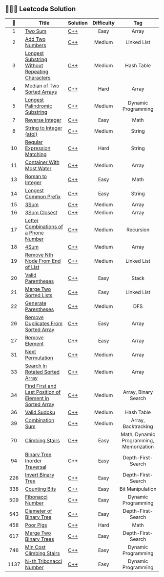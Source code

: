 ## :strawberry::strawberry::strawberry:	  Leetcode Solution 

| :strawberry: |   Title  |  Solution  | Difficulty| Tag |
| :----: | ---- | ---- | :----:| :----:|
|   1   |   [Two Sum](https://leetcode.com/problems/two-sum/)   | [C++](Algorithms/C++/1-two-sum.cpp)     |   Easy  |   Array  |
| 2 | [Add Two Numbers](https://leetcode.com/problems/add-two-numbers/)  | [C++](Algorithms/C++/2-add-two-numbers.cpp)  | Medium  |  Linked List |
| 3  | [Longest Substring Without Repeating Characters](https://leetcode.com/problems/longest-substring-without-repeating-characters/)  | [C++](Algorithms/C++/3-longest-substring-without-repeating-characters.cpp)  | Medium  | Hash Table |
| 4 |[Median of Two Sorted Arrays](https://leetcode.com/problems/median-of-two-sorted-arrays/) | [C++](Algorithms/C++/4-median-of-two-sorted-arrays.cpp) | Hard | Array    |
|  5  | [Longest Palindromic Substring](https://leetcode.com/problems/longest-palindromic-substring/solution/) | [C++](Algorithms/C++/5-longest-palindromic-substring.cpp) | Medium | Dynamic Programming |
| 7 |[Reverse Integer](https://leetcode.com/problems/reverse-integer/) | [C++](Algorithms/C++/7-reverse-integer.cpp) | Easy | Math |
| 8 |[String to Integer (atoi)](https://leetcode.com/problems/string-to-integer-atoi/) | [C++](Algorithms/C++/8-string-to-integer-atoi.cpp) | Medium | String |
| 10 |[Regular Expression Matching](https://leetcode.com/problems/regular-expression-matching/) | [C++](Algorithms/C++/10-regular-expression-matching.cpp) | Hard | String |
| 11 | [Container With Most Water](https://leetcode.com/problems/container-with-most-water/) | [C++](Algorithms/C++/11-container-with-most-water.cpp) | Medium |  Array   |
| 13 | [Roman to Integer](https://leetcode.com/problems/roman-to-integer/) | [C++](Algorithms/C++/13-roman-to-integer.cpp) | Easy | Math |
| 14 | [Longest Common Prefix](https://leetcode.com/problems/longest-common-prefix/) | [C++](Algorithms/C++/14-longest-common-prefix.cpp) | Easy | String |
|15 | [3Sum](https://leetcode.com/problems/3sum/) | [C++](Algorithms/C++/15-3sum.cpp) | Medium  | Array|
| 16 | [3Sum Closest](https://leetcode.com/problems/3sum-closest/) | [C++](Algorithms/C++/16-3sum-closest.cpp)| Medium |Array|
| 17 | [Letter Combinations of a Phone Number](https://leetcode.com/problems/letter-combinations-of-a-phone-number/) | [C++](Algorithms/C++/17-letter-combinations-of-a-phone-number.cpp) | Medium |Recursion|
| 18 | [4Sum](https://leetcode.com/problems/4sum/) | [C++](Algorithms/C++/18-4sum.cpp) | Medium| Array|
| 19 | [Remove Nth Node From End of List](https://leetcode.com/problems/remove-nth-node-from-end-of-list/) | [C++](Algorithms/C++/19-remove-Nth-node-from-end-of-list.cpp) | Medium | Linked List |
| 20 |  [Valid Parentheses](https://leetcode.com/problems/valid-parentheses/) | [C++](Algorithms/C++/20-valid-parentheses.cpp)  | Easy |  Stack  |
|  21  | [Merge Two Sorted Lists](https://leetcode.com/problems/merge-two-sorted-lists/)   | [C++](Algorithms/C++/21-merge-two-sorted-lists.cpp)   |  Easy  |  Linked List  |
|  22  |  [Generate Parentheses](https://leetcode.com/problems/generate-parentheses/) | [C++](Algorithms/C++/22-generate-parentheses.cpp)   |  Medium  |  DFS   |  
| 26 |  [Remove Duplicates From Sorted Array](https://leetcode.com/problems/remove-duplicates-from-sorted-array/) | [C++](Algorithms/C++/26-remove-duplicates-from-sorted-array.cpp) | Easy | Array |
| 27 | [Remove Element](https://leetcode.com/problems/remove-element/) | [C++](Algorithms/C++/27-remove-element.cpp) | Easy | Array |
| 31 | [Next Permutation](https://leetcode.com/problems/next-permutation/) | [C++](Algorithms/C++/31-next-permutation.cpp) | Medium | Array |
| 33 | [Search In Rotated Sorted Array](https://leetcode.com/problems/search-in-rotated-sorted-array/)| [C++](Algorithms/C++/33-search-in-rotated-sorted-array.cpp) | Medium | Array |
| 34 | [Find First and Last Position of Element in Sorted Array](https://leetcode.com/problems/find-first-and-last-position-of-element-in-sorted-array/)| [C++](Algorithms/C++/34-Find-First-and-Last-Position-of-Element-in-Sorted-Array.cpp) | Medium | Array, Binary Search |
| 36 | [Valid Sudoku](https://leetcode.com/problems/valid-sudoku/) | [C++](Algorithms/C++/36-valid-sudoku.cpp) | Medium | Hash Table |
| 39 | [Combination Sum](https://leetcode.com/problems/combination-sum/) | [C++](Algorithms/C++/39-Combination-Sum.cpp) | Medium | Array, Backtracking |
| 70 | [Climbing Stairs](https://leetcode.com/problems/climbing-stairs/) | [C++](Algorithms/C++/70-Climbing-Stairs.cpp) | Easy | Math, Dynamic Programming, Memorization |
| 94 | [Binary Tree Inorder Traversal](https://leetcode.com/problems/binary-tree-inorder-traversal/) | [C++](Algorithms/C++/94-Binary-Tree-Inorder-Traversal.cpp) | Easy | Depth-First-Search |
| 226 | [Invert Binary Tree](https://leetcode.com/problems/invert-binary-tree/) | [C++](Algorithms/C++/226-Invert-Binary-Tree.cpp) | Easy | Depth-First-Search |
| 338 | [Counting Bits](https://leetcode.com/problems/counting-bits/) | [C++](Algorithms/C++/338-Counting-Bits.cpp) | Easy | Bit Manipulation |
| 509 | [Fibonacci Number](https://leetcode.com/problems/fibonacci-number/) | [C++](Algorithms/C++/509-Fibonacci-Number.cpp) | Easy | Dynamic Programming |
| 543 | [Diameter of Binary Tree](https://leetcode.com/problems/diameter-of-binary-tree/) | [C++](Algorithms/C++/543-Diameter-of-Binary-Tree.cpp) | Easy |Depth-First-Search |
| 458 |  [Poor Pigs](https://leetcode.com/problems/poor-pigs/)  |   [C++](Algorithms/C++/458-poor-pigs.cpp) | Hard | Math |
| 617 |  [Merge Two Binary Trees](https://leetcode.com/problems/merge-two-binary-trees/)  |   [C++](Algorithms/C++/617-Merge-Two-Binary-Trees.cpp) | Easy | Depth-First-Search |
| 746 |  [Min Cost Climbing Stairs](https://leetcode.com/problems/min-cost-climbing-stairs/)  |   [C++](Algorithms/C++/746-Min-Cost-Climbing-Stairs.cpp) | Easy |  Dynamic Programming |
| 1137 |  [N-th Tribonacci Number](https://leetcode.com/problems/n-th-tribonacci-number/)  |   [C++](Algorithms/C++/1137-N-th-Tribonacci-Number.cpp) | Easy |  Dynamic Programming |